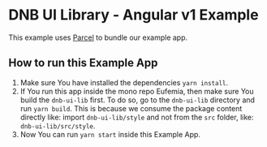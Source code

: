# DNB UI Library - Angular v1 Example

This example uses [Parcel](https://parceljs.org) to bundle our example app.

## How to run this Example App

1. Make sure You have installed the dependencies `yarn install`.
1. If You run this app inside the mono repo Eufemia, then make sure You build the `dnb-ui-lib` first. To do so, go to the `dnb-ui-lib` directory and run `yarn build`. This is because we consume the package content directly like: import `dnb-ui-lib/style` and not from the `src` folder, like: `dnb-ui-lib/src/style`.
1. Now You can run `yarn start` inside this Example App.
